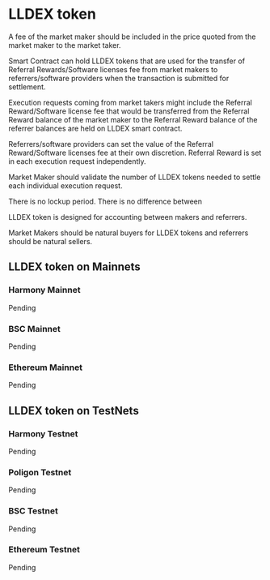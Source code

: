 # LLDEX token

A fee of the market maker should be included in the price quoted from the market maker to the market taker. 

Smart Contract can hold LLDEX tokens that are used for the transfer of Referral Rewards/Software licenses fee from market makers to referrers/software providers when the transaction is submitted for settlement. 

Execution requests coming from market takers might include the Referral Reward/Software license fee that would be transferred from the Referral Reward balance of the market maker to the Referral Reward balance of the referrer balances are held on LLDEX smart contract.

Referrers/software providers can set the value of the Referral Reward/Software licenses fee at their own discretion. Referral Reward is set in each execution request independently.

Market Maker should validate the number of LLDEX tokens needed to settle each individual execution request.

 There is no lockup period. There is no difference between 

LLDEX token is designed for accounting between makers and referrers.

Market Makers should be natural buyers for LLDEX tokens and referrers should be natural sellers.

## LLDEX token on Mainnets

### Harmony Mainnet

Pending

### BSC Mainnet

Pending

### Ethereum Mainnet

Pending

## LLDEX token on TestNets

### Harmony Testnet

Pending

### Poligon Testnet

Pending

### BSC Testnet

Pending

### Ethereum Testnet

Pending

